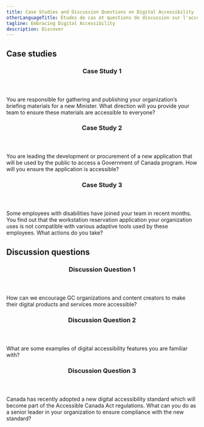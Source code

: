 ```yaml
---
title: Case Studies and Discussion Questions on Digital Accessibility
otherLanguageTitle: Études de cas et questions de discussion sur l'accessibilité numérique
tagline: Embracing Digital Accessibility
description: Discover
---
```

## Case studies

<div class="row wb-eqht-grd mrgn-tp-md pb-4">
  <div class="col-xs-12 col-md-6 mrgn-tp-md mrgn-bttm-md">
    <section class="panel panel-default">
      <header class="panel-heading">
        <h3 id="case1" class="panel-title">Case Study 1</h3>
      </header>
      <div class="panel-body">
        <p>You are responsible for gathering and publishing your organization’s briefing materials for a new Minister. What direction will you provide your team to ensure these materials are accessible to everyone?</p>
      </div>
    </section>
  </div>

  <div class="col-xs-12 col-md-6 mrgn-tp-md mrgn-bttm-md">
    <section class="panel panel-default">
      <header class="panel-heading">
        <h3 id="case2" class="panel-title">Case Study 2</h3>
      </header>
      <div class="panel-body">
        <p>You are leading the development or procurement of a new application that will be used by the public to access a Government of Canada program. How will you ensure the application is accessible?</p>
      </div>
    </section>
  </div>

  <div class="col-xs-12 col-md-6 mrgn-tp-md mrgn-bttm-md">
    <section class="panel panel-default">
      <header class="panel-heading">
        <h3 id="case3" class="panel-title">Case Study 3</h3>
      </header>
      <div class="panel-body">
        <p>Some employees with disabilities have joined your team in recent months. You find out that the workstation reservation application your organization uses is not compatible with various adaptive tools used by these employees. What actions do you take?</p>
      </div>
    </section>
  </div>
</div>

## Discussion questions

<div class="row wb-eqht-grd mrgn-tp-md pb-4">
  <div class="col-xs-12 col-md-6 mrgn-tp-md mrgn-bttm-md">
    <section class="panel panel-default">
      <header class="panel-heading">
        <h3 id="question1" class="panel-title">Discussion Question 1</h3>
      </header>
      <div class="panel-body">
        <p>How can we encourage GC organizations and content creators to make their digital products and services more accessible?</p>
      </div>
    </section>
  </div>

  <div class="col-xs-12 col-md-6 mrgn-tp-md mrgn-bttm-md">
    <section class="panel panel-default">
      <header class="panel-heading">
        <h3 id="question2" class="panel-title">Discussion Question 2</h3>
      </header>
      <div class="panel-body">
        <p>What are some examples of digital accessibility features you are familiar with?</p>
      </div>
    </section>
  </div>

  <div class="col-xs-12 col-md-6 mrgn-tp-md mrgn-bttm-md">
    <section class="panel panel-default">
      <header class="panel-heading">
        <h3 id="question3" class="panel-title">Discussion Question 3</h3>
      </header>
      <div class="panel-body">
        <p>Canada has recently adopted a new digital accessibility standard which will become part of the Accessible Canada Act regulations. What can you do as a senior leader in your organization to ensure compliance with the new standard?</p>
      </div>
    </section>
  </div>
</div>
